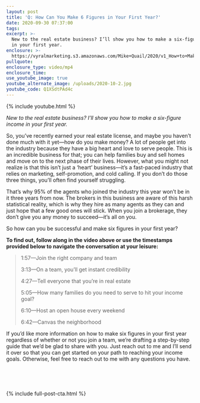 ```yaml
---
layout: post
title: 'Q: How Can You Make 6 Figures in Your First Year?'
date: 2020-09-30 07:37:00
tags:
excerpt: >-
  New to the real estate business? I’ll show you how to make a six-figure income
  in your first year.
enclosure: >-
  https://vyralmarketing.s3.amazonaws.com/Mike+Quail/2020/v1_How+to+Make+6+Figures+Your+First+Year+-+Mike+Quail.mp4
pullquote:
enclosure_type: video/mp4
enclosure_time:
use_youtube_image: true
youtube_alternate_image: /uploads/2020-10-2.jpg
youtube_code: Q1XSdtPAd4c
---
```


{% include youtube.html %}

*New to the real estate business? I’ll show you how to make a six-figure income in your first year.*

So, you’ve recently earned your real estate license, and maybe you haven’t done much with it yet—how do you make money? A lot of people get into the industry because they have a big heart and love to serve people. This is an incredible business for that; you can help families buy and sell homes and move on to the next phase of their lives. However, what you might not realize is that this isn’t just a ‘heart’ business—it’s a fast-paced industry that relies on marketing, self-promotion, and cold calling. If you don’t do those three things, you’ll often find yourself struggling.

That’s why 95% of the agents who joined the industry this year won’t be in it three years from now. The brokers in this business are aware of this harsh statistical reality, which is why they hire as many agents as they can and just hope that a few good ones will stick. When you join a brokerage, they don’t give you any money to succeed—it’s all on you.

So how can you be successful and make six figures in your first year?

**To find out, follow along in the video above or use the timestamps provided below to navigate the conversation at your leisure:**

> 1:57—Join the right company and team
>
>
> 3:13—On a team, you’ll get instant credibility
>
>
> 4:27—Tell everyone that you’re in real estate
>
>
> 5:05—How many families do you need to serve to hit your income goal?
>
>
> 6:10—Host an open house every weekend
>
>
> 6:42—Canvas the neighborhood

If you’d like more information on how to make six figures in your first year regardless of whether or not you join a team, we’re drafting a step-by-step guide that we’d be glad to share with you. Just reach out to me and I’ll send it over so that you can get started on your path to reaching your income goals. Otherwise, feel free to reach out to me with any questions you have.

&nbsp;

&nbsp;

{% include full-post-cta.html %}